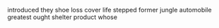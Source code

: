 introduced they shoe loss cover life stepped former jungle automobile greatest ought shelter product whose
